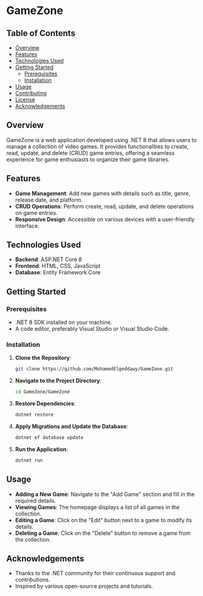 # GameZone

## Table of Contents

- [Overview](#overview)
- [Features](#features)
- [Technologies Used](#technologies-used)
- [Getting Started](#getting-started)
  - [Prerequisites](#prerequisites)
  - [Installation](#installation)
- [Usage](#usage)
- [Contributing](#contributing)
- [License](#license)
- [Acknowledgements](#acknowledgements)

## Overview

GameZone is a web application developed using .NET 8 that allows users to manage a collection of video games. It provides functionalities to create, read, update, and delete (CRUD) game entries, offering a seamless experience for game enthusiasts to organize their game libraries.

## Features

- **Game Management**: Add new games with details such as title, genre, release date, and platform.
- **CRUD Operations**: Perform create, read, update, and delete operations on game entries.
- **Responsive Design**: Accessible on various devices with a user-friendly interface.

## Technologies Used

- **Backend**: ASP.NET Core 8
- **Frontend**: HTML, CSS, JavaScript
- **Database**: Entity Framework Core

## Getting Started

### Prerequisites

- .NET 8 SDK installed on your machine.
- A code editor, preferably Visual Studio or Visual Studio Code.

### Installation

1. **Clone the Repository**:

   ```bash
   git clone https://github.com/MohamedElgeddawy/GameZone.git
   ```

2. **Navigate to the Project Directory**:

   ```bash
   cd GameZone/GameZone
   ```

3. **Restore Dependencies**:

   ```bash
   dotnet restore
   ```

4. **Apply Migrations and Update the Database**:

   ```bash
   dotnet ef database update
   ```

5. **Run the Application**:

   ```bash
   dotnet run
   ```


## Usage

- **Adding a New Game**: Navigate to the "Add Game" section and fill in the required details.
- **Viewing Games**: The homepage displays a list of all games in the collection.
- **Editing a Game**: Click on the "Edit" button next to a game to modify its details.
- **Deleting a Game**: Click on the "Delete" button to remove a game from the collection.



## Acknowledgements

- Thanks to the .NET community for their continuous support and contributions.
- Inspired by various open-source projects and tutorials.


